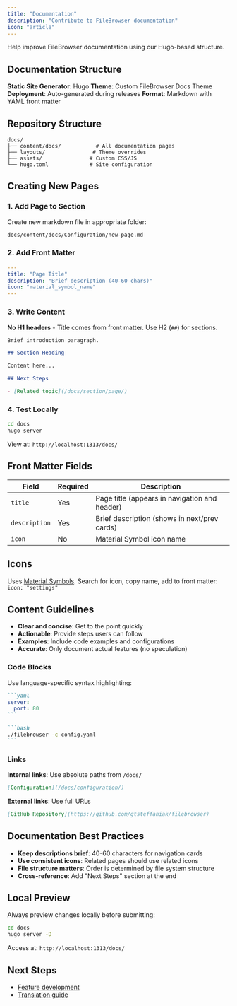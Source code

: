 ```yaml
---
title: "Documentation"
description: "Contribute to FileBrowser documentation"
icon: "article"
---
```


Help improve FileBrowser documentation using our Hugo-based structure.

## Documentation Structure

**Static Site Generator**: Hugo
**Theme**: Custom FileBrowser Docs Theme
**Deployment**: Auto-generated during releases
**Format**: Markdown with YAML front matter

## Repository Structure

```
docs/
├── content/docs/           # All documentation pages
├── layouts/               # Theme overrides
├── assets/               # Custom CSS/JS
└── hugo.toml             # Site configuration
```

## Creating New Pages

### 1. Add Page to Section

Create new markdown file in appropriate folder:
```bash
docs/content/docs/Configuration/new-page.md
```

### 2. Add Front Matter

```yaml
---
title: "Page Title"
description: "Brief description (40-60 chars)"
icon: "material_symbol_name"
---
```

### 3. Write Content

**No H1 headers** - Title comes from front matter. Use H2 (`##`) for sections.

```markdown
Brief introduction paragraph.

## Section Heading

Content here...

## Next Steps

- [Related topic](/docs/section/page/)
```

### 4. Test Locally

```bash
cd docs
hugo server
```

View at: `http://localhost:1313/docs/`

## Front Matter Fields

| Field | Required | Description |
|-------|----------|-------------|
| `title` | Yes | Page title (appears in navigation and header) |
| `description` | Yes | Brief description (shows in next/prev cards) |
| `icon` | No | Material Symbol icon name |

## Icons

Uses [Material Symbols](https://fonts.google.com/icons). Search for icon, copy name, add to front matter: `icon: "settings"`

## Content Guidelines

- **Clear and concise**: Get to the point quickly
- **Actionable**: Provide steps users can follow
- **Examples**: Include code examples and configurations
- **Accurate**: Only document actual features (no speculation)

### Code Blocks

Use language-specific syntax highlighting:

````markdown
```yaml
server:
  port: 80
```

```bash
./filebrowser -c config.yaml
```
````

### Links

**Internal links**: Use absolute paths from `/docs/`
```markdown
[Configuration](/docs/configuration/)
```

**External links**: Use full URLs
```markdown
[GitHub Repository](https://github.com/gtsteffaniak/filebrowser)
```

## Documentation Best Practices

- **Keep descriptions brief**: 40-60 characters for navigation cards
- **Use consistent icons**: Related pages should use related icons
- **File structure matters**: Order is determined by file system structure
- **Cross-reference**: Add "Next Steps" section at the end

## Local Preview

Always preview changes locally before submitting:

```bash
cd docs
hugo server -D
```

Access at: `http://localhost:1313/docs/`

## Next Steps

- [Feature development](/docs/contributing/features/)
- [Translation guide](/docs/contributing/translations/)